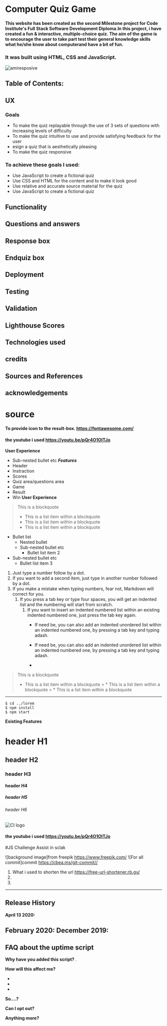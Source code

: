 # Computer Quiz Game
####  This website has been created as the second Milestone project for Code Institute's Full Stack Software Development Diploma.In this project, i have created a fun & interactive, multiple-choice quiz. The aim of the game is to encourage the user to take part  test their general knowledge skills what he/she know about computerand have a bit of fun.
### It was built using HTML, CSS and JavaScript. 

 
 ![amiresposive](assets/images/responsive.jpg)








 ## Table of Contents:
 

 ## UX
 
### Goals 





- To make the quiz replayable through the use of 3 sets of questions with increasing levels of difficulty
- To make the quiz intuitive to use and provide satisfying feedback for the user
- esign a quiz that is aesthetically pleasing
- To make the quiz responsive


### To achieve these goals I used:

- Use JavaScript to create a fictional quiz
- Use CSS and HTML for the content and to make it look good
- Use relative and accurate source material for the quiz
- Use JavaScript to create a fictional quiz


## Functionality


## Questions and answers


## Response box



## Endquiz box


## Deployment




## Testing



## Validation


## Lighthouse Scores




## Technologies used


credits 
----



## Sources and References






## acknowledgements




# source 
#### To provide icon to the result-box. https://fontawesome.com/
#### the youtube i used https://youtu.be/pQr4O1OITJo















  **User Experience** 
  
   * Sub-nested bullet etc
***Features***
   * Header
   * Instraction
   * Scores
   * Quiz area/questions area
   * Game
   * Result
   * Win 
   **User Experience**









> This is a blockquote
>  *  This is a list item within a blockquote
>  *  This is a list item within a blockquote
>  *  This is a list item within a blockquote
* Bullet list
  *  Nested bullet
   * Sub-nested bullet etc
     * Bullet list item 2
* Sub-nested bullet etc
     * Bullet list item 3
     










1. Just type a number follow by a dot.
2. If you want to add a second item, just type in another number followed by a dot.
1. If you make a mistake when typing numbers, fear not, Markdown will correct for you. 
    1. If you press a tab key or type four spaces, you will get an indented list and the numbering will start from scratch.
        1. If you want to insert an indented numbered list within an existing indented numbered one, just press the tab key again. 
            - If need be, you can also add an indented unordered list within an indented numbered one, by pressing a tab key and typing adash.

            - If need be, you can also add an indented unordered list within an indented numbered one, by pressing a tab key and typing adash.


            - 
> This is a blockquote
   > * This is a list item within a blockquote
    > * This is a list item within a blockquote
            > * This is a list item within a blockquote            


































 **  **
```
$ cd ../lorem
$ npm install
$ npm start
```
	



**Existing Features**
# header H1
## header H2
### header H3
#### header H4
##### header H5
###### header H6

















![CI logo](https://codeinstitute.s3.amazonaws.com/fullstack/ci_logo_small.png)



#### the youtube i used https://youtu.be/pQr4O1OITJo
#JS Challenge Assist in sclak

![background image]from freepik https://www.freepik.com/
![For all commit]commit https://cbea.ms/git-commit//

1. What i used to shorten the url https://free-url-shortener.rb.gy/
2. 
3. 


------

## Release History


**April 13 2020:** 

**February 2020:** 
**December 2019:** 
------

## FAQ about the uptime script

**Why have you added this script?**
.

**How will this affect me?**



- 
- 
- 



**So….?**



**Can I opt out?**



**Anything more?**


